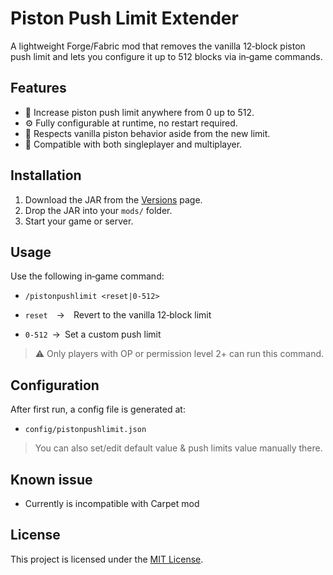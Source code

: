 # Piston Push Limit Extender

A lightweight Forge/Fabric mod that removes the vanilla 12‑block piston push limit and lets you configure it up to 512 blocks via in‑game commands.

## Features

- 🚀 Increase piston push limit anywhere from 0 up to 512.
- ⚙️ Fully configurable at runtime, no restart required.
- 🔄 Respects vanilla piston behavior aside from the new limit.
- 🤝 Compatible with both singleplayer and multiplayer.

## Installation

1. Download the JAR from the [Versions](https://modrinth.com/mod/piston-push-limit-extender/versions) page.  
2. Drop the JAR into your `mods/` folder.  
3. Start your game or server.

## Usage

Use the following in‑game command:
- `/pistonpushlimit <reset|0-512>`

- `reset` → Revert to the vanilla 12‑block limit  
- `0-512` → Set a custom push limit

> ⚠️ Only players with OP or permission level 2+ can run this command.

## Configuration

After first run, a config file is generated at:
- `config/pistonpushlimit.json`
  
> You can also set/edit default value & push limits value manually there.

## Known issue
- Currently is incompatible with Carpet mod

## License

This project is licensed under the [MIT License](https://github.com/fann22/Piston-Push-Limit-Extender/blob/main/LICENSE).